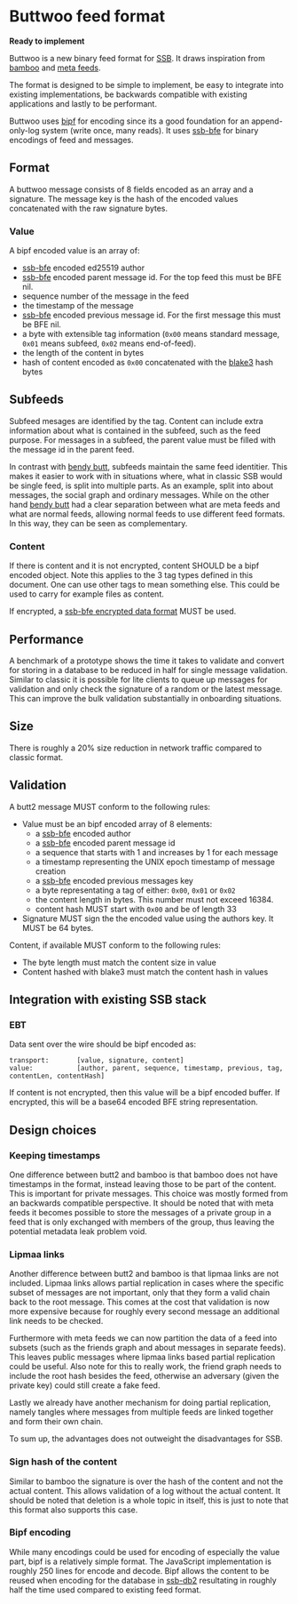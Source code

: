# Buttwoo feed format

**Ready to implement**

Buttwoo is a new binary feed format for [SSB]. It draws inspiration
from [bamboo] and [meta feeds].

The format is designed to be simple to implement, be easy to integrate
into existing implementations, be backwards compatible with existing
applications and lastly to be performant.

Buttwoo uses [bipf] for encoding since its a good foundation for an
append-only-log system (write once, many reads). It uses [ssb-bfe] for
binary encodings of feed and messages.

## Format

A buttwoo message consists of 8 fields encoded as an array and a
signature. The message key is the hash of the encoded values
concatenated with the raw signature bytes.

### Value

A bipf encoded value is an array of:

 - [ssb-bfe] encoded ed25519 author
 - [ssb-bfe] encoded parent message id. For the top feed this must be
   BFE nil.
 - sequence number of the message in the feed
 - the timestamp of the message
 - [ssb-bfe] encoded previous message id. For the first message this
   must be BFE nil.
 - a byte with extensible tag information (`0x00` means standard
   message, `0x01` means subfeed, `0x02` means end-of-feed).
 - the length of the content in bytes
 - hash of content encoded as `0x00` concatenated with the [blake3]
   hash bytes

## Subfeeds

Subfeed mesages are identified by the tag. Content can include extra
information about what is contained in the subfeed, such as the feed
purpose. For messages in a subfeed, the parent value must be filled
with the message id in the parent feed.

In contrast with [bendy butt], subfeeds maintain the same feed
identitier. This makes it easier to work with in situations where,
what in classic SSB would be single feed, is split into multiple
parts. As an example, split into about messages, the social graph and
ordinary messages. While on the other hand [bendy butt] had a clear
separation between what are meta feeds and what are normal feeds,
allowing normal feeds to use different feed formats. In this way, they
can be seen as complementary.

### Content

If there is content and it is not encrypted, content SHOULD be a bipf
encoded object. Note this applies to the 3 tag types defined in this
document. One can use other tags to mean something else. This could be
used to carry for example files as content.

If encrypted, a [ssb-bfe encrypted data format] MUST be used.

## Performance

A benchmark of a prototype shows the time it takes to validate and
convert for storing in a database to be reduced in half for single
message validation. Similar to classic it is possible for lite clients
to queue up messages for validation and only check the signature of a
random or the latest message. This can improve the bulk validation
substantially in onboarding situations.

## Size

There is roughly a 20% size reduction in network traffic compared to
classic format.

## Validation

A butt2 message MUST conform to the following rules:
 - Value must be an bipf encoded array of 8 elements:
   - a [ssb-bfe] encoded author
   - a [ssb-bfe] encoded parent message id
   - a sequence that starts with 1 and increases by 1 for each message
   - a timestamp representing the UNIX epoch timestamp of message
     creation
   - a [ssb-bfe] encoded previous messages key
   - a byte representating a tag of either: `0x00`, `0x01` or `0x02`
   - the content length in bytes. This number must not exceed 16384.
   - content hash MUST start with `0x00` and be of length 33
 - Signature MUST sign the the encoded value using the authors key. It
   MUST be 64 bytes.

Content, if available MUST conform to the following rules: 
 - The byte length must match the content size in value
 - Content hashed with blake3 must match the content hash in values

## Integration with existing SSB stack

### EBT

Data sent over the wire should be bipf encoded as:

```
transport:       [value, signature, content]
value:           [author, parent, sequence, timestamp, previous, tag, contentLen, contentHash]
```

If content is not encrypted, then this value will be a bipf encoded
buffer. If encrypted, this will be a base64 encoded BFE string
representation.

## Design choices

### Keeping timestamps

One difference between butt2 and bamboo is that bamboo does not have
timestamps in the format, instead leaving those to be part of the
content. This is important for private messages. This choice was
mostly formed from an backwards compatible perspective. It should be
noted that with meta feeds it becomes possible to store the messages
of a private group in a feed that is only exchanged with members of
the group, thus leaving the potential metadata leak problem void.

### Lipmaa links

Another difference between butt2 and bamboo is that lipmaa links are
not included. Lipmaa links allows partial replication in cases where
the specific subset of messages are not important, only that they form
a valid chain back to the root message. This comes at the cost that
validation is now more expensive because for roughly every second
message an additional link needs to be checked.

Furthermore with meta feeds we can now partition the data of a feed
into subsets (such as the friends graph and about messages in separate
feeds). This leaves public messages where lipmaa links based partial
replication could be useful. Also note for this to really work, the
friend graph needs to include the root hash besides the feed,
otherwise an adversary (given the private key) could still create a
fake feed. 

Lastly we already have another mechanism for doing partial
replication, namely tangles where messages from multiple feeds are
linked together and form their own chain.

To sum up, the advantages does not outweight the disadvantages for
SSB.

### Sign hash of the content

Similar to bamboo the signature is over the hash of the content and
not the actual content. This allows validation of a log without the
actual content. It should be noted that deletion is a whole topic in
itself, this is just to note that this format also supports this case.

### Bipf encoding

While many encodings could be used for encoding of especially the
value part, bipf is a relatively simple format. The JavaScript
implementation is roughly 250 lines for encode and decode. Bipf allows
the content to be reused when encoding for the database in [ssb-db2]
resultating in roughly half the time used compared to existing feed
format.

[SSB]: https://ssbc.github.io/scuttlebutt-protocol-guide/
[meta feeds]: https://github.com/ssb-ngi-pointer/ssb-meta-feeds-spec
[bendy butt]: https://github.com/ssb-ngi-pointer/bendy-butt-spec
[bipf]: https://github.com/ssbc/bipf
[bamboo]: https://github.com/AljoschaMeyer/bamboo/
[ssb-bfe]: https://github.com/ssb-ngi-pointer/ssb-bfe-spec
[ssb-bfe encrypted data format]: https://github.com/ssb-ngi-pointer/ssb-bfe-spec#5-encrypted-data-formats
[blake3]: https://github.com/BLAKE3-team/BLAKE3
[EBT]: https://github.com/ssbc/ssb-ebt
[ssb-db2]: https://github.com/ssb-ngi-pointer/ssb-db2
[Why it is ok to sign hashes instead of full messages]: https://crypto.stackexchange.com/questions/6335/is-signing-a-hash-instead-of-the-full-data-considered-secure
